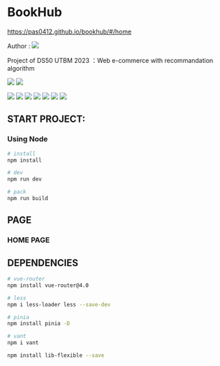 # BookHub 
https://pas0412.github.io/bookhub/#/home

Author : [![](https://img.shields.io/badge/@Pas0412-grey)](https://github.com/Pas0412)

Project of DS50 UTBM 2023 ：Web e-commerce with recommandation algorithm

![](https://img.shields.io/badge/IDE-VSCODE-007ACC?style=flat&logo=visual-studio-code)
![](https://img.shields.io/badge/Platform-MacOS&emsp;Ventura&emsp;13.0.1-000000?style=flat&logo=apple)

![](https://img.shields.io/badge/Node.js-v18.15.0-CB3837?style=for-the-badge&logo=npm)
![](https://img.shields.io/badge/Npm-v9.5.0-339933?style=for-the-badge&logo=node.js)
![](https://img.shields.io/badge/Vue-v3.2.47-4fc08d?style=for-the-badge&logo=vue.js)
![](https://img.shields.io/badge/Vite-v4.2.0-646CFF?style=for-the-badge&logo=vite)
![](https://img.shields.io/badge/Pinia-v2.0.33-yellow?style=for-the-badge&logo=pinia)
![](https://img.shields.io/badge/Vant-v4.1.0-lightblue?style=for-the-badge&logo=vant)
![](https://img.shields.io/badge/Less-v4.1.3-1D365D?style=for-the-badge&logo=less)

## START PROJECT:

### Using Node
``` bash
# install
npm install

# dev
npm run dev

# pack
npm run build
```

## PAGE

###  HOME PAGE

## DEPENDENCIES
``` bash
# vue-router
npm install vue-router@4.0 

# less
npm i less-loader less --save-dev

# pinia
npm install pinia -D

# vant
npm i vant

npm install lib-flexible --save
```
